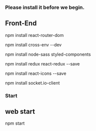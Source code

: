 ### Please install it before we begin.

## Front-End
npm install react-router-dom

npm install cross-env --dev

npm install node-sass styled-components

npm install redux react-redux --save

npm install react-icons --save

npm install socket.io-client

### Start

## web start
npm start
